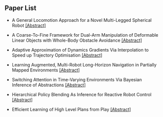 ## Paper List

- A General Locomotion Approach for a Novel Multi-Legged Spherical Robot
[[Abstract]](https://events.infovaya.com/presentation?id=94205)

- A Coarse-To-Fine Framework for Dual-Arm Manipulation of Deformable Linear Objects with Whole-Body Obstacle Avoidance
[[Abstract]](https://events.infovaya.com/presentation?id=94208)

- Adaptive Approximation of Dynamics Gradients Via Interpolation to Speed up Trajectory Optimisation
[[Abstract]](https://events.infovaya.com/presentation?id=94211)

- Learning Augmented, Multi-Robot Long-Horizon Navigation in Partially Mapped Environments
[[Abstract]](https://events.infovaya.com/presentation?id=94214)

- Switching Attention in Time-Varying Environments Via Bayesian Inference of Abstractions
[[Abstract]](https://events.infovaya.com/presentation?id=94217)

- Hierarchical Policy Blending As Inference for Reactive Robot Control
[[Abstract]](https://events.infovaya.com/presentation?id=94220)

- Efficient Learning of High Level Plans from Play
[[Abstract]](https://events.infovaya.com/presentation?id=94223)

